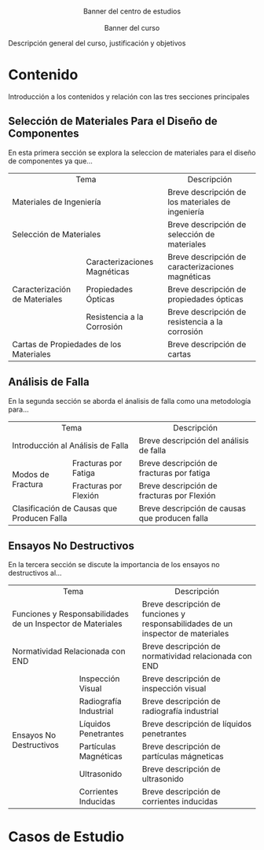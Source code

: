 <div align="center">
  <br>  Banner del centro de estudios
</div>

<div align="center">
  <br> Banner del curso
</div>
  
Descripción general del curso, justificación y objetivos

# Contenido

Introducción a los contenidos y relación con las tres secciones principales

## Selección de Materiales Para el Diseño de Componentes

En esta primera sección se explora la seleccion de materiales para el diseño de componentes ya que...

<div align="center">
  <table class="table-bordered">
    <tbody>
      <tr>
        <td colspan="2">
          <div align="center">
            Tema
          </div>
        </td>
        <td>
          <div align="center">
            Descripción
          </div>
        </td>
      </tr>
      <tr>
        <td colspan="2">
          Materiales de Ingeniería
        </td>    
        <td>
          Breve descripción de los materiales de ingeniería
        </td>        
      </tr>
      <tr>
        <td colspan="2">
          Selección de Materiales
        </td>
        <td>
          Breve descripción de selección de materiales
        </td>
      </tr>
      <tr>
        <td rowspan="3">
          Caracterización de Materiales
        </td>
        <td>
          Caracterizaciones Magnéticas
        </td>         
        <td>
          Breve descripción de caracterizaciones magnéticas
        </td>       
      </tr> 
      <tr>
        <td>
         Propiedades Ópticas
        </td>
        <td>
          Breve descripción de propiedades ópticas
        </td>         
      </tr>
      <tr>
        <td>
          Resistencia a la Corrosión
        </td>
        <td>
          Breve descripción de resistencia a la corrosión
        </td>          
      </tr>
      <tr>
        <td colspan="2">
          Cartas de Propiedades de los Materiales
        </td>
        <td>
          Breve descripción de cartas
        </td>
      </tr>      
    </tbody>
  </table>
</div>
 

## Análisis de Falla

En la segunda sección se aborda el ánalisis de falla como una metodología para...

<div align="center">
  <table class="table-bordered">
    <tbody>
      <tr>
        <td colspan="2">
          <div align="center">
            Tema
          </div>
        </td>
        <td>
          <div align="center">
            Descripción
          </div>
        </td>
      </tr>
      <tr>
        <td colspan="2">
          Introducción al Análisis de Falla
        </td>    
        <td>
          Breve descripción del análisis de falla
        </td>        
      </tr>
      <tr>
        <td rowspan="2">
          Modos de Fractura
        </td>
        <td>
          Fracturas por Fatiga
        </td>         
        <td>
          Breve descripción de fracturas por fatiga
        </td>       
      </tr> 
      <tr>
        <td>
         Fracturas por Flexión
        </td>
        <td>
          Breve descripción de fracturas por Flexión
        </td>         
      </tr>
      <tr>
        <td colspan="2">
          Clasificación de Causas que Producen Falla
        </td>
        <td>
          Breve descripción de causas que producen falla
        </td>
      </tr>      
    </tbody>
  </table>
</div>

## Ensayos No Destructivos

En la tercera sección se discute la importancia de los ensayos no destructivos al...

<div align="center">
  <table class="table-bordered">
    <tbody>
      <tr>
        <td colspan="2">
          <div align="center">
            Tema
          </div>
        </td>
        <td>
          <div align="center">
            Descripción
          </div>
        </td>
      </tr>
      <tr>
        <td colspan="2">
         Funciones y Responsabilidades de un Inspector de Materiales 
        </td>
        <td>
          Breve descripción de funciones y responsabilidades de un inspector de materiales
        </td>        
      </tr>
      <tr>
        <td colspan="2">
         Normatividad Relacionada con END
        </td>
        <td>
          Breve descripción de normatividad relacionada con END
        </td>        
      </tr>
      <tr>
        <td rowspan="6">
          Ensayos No Destructivos
        </td>        
        <td>
         Inspección Visual
        </td>
        <td>
          Breve descripción de inspección visual
        </td>        
      </tr>
      <tr>
        <td>
         Radiografía Industrial
        </td>
        <td>
          Breve descripción de radiografía industrial
        </td>        
      </tr>
      <tr>
        <td>
         Líquidos Penetrantes
        </td>
        <td>
          Breve descripción de líquidos penetrantes
        </td>        
      </tr>
      <tr>
        <td>
         Partículas Magnéticas
        </td>
        <td>
          Breve descripción de partículas mágneticas
        </td>        
      </tr>
      <tr>
        <td>
         Ultrasonido
        </td>
        <td>
          Breve descripción de ultrasonido
        </td>        
      </tr>
      <tr>
        <td>
         Corrientes Inducidas
        </td>
        <td>
          Breve descripción de corrientes inducidas
        </td>        
      </tr>      
    </tbody>
  </table>
</div>

# Casos de Estudio

